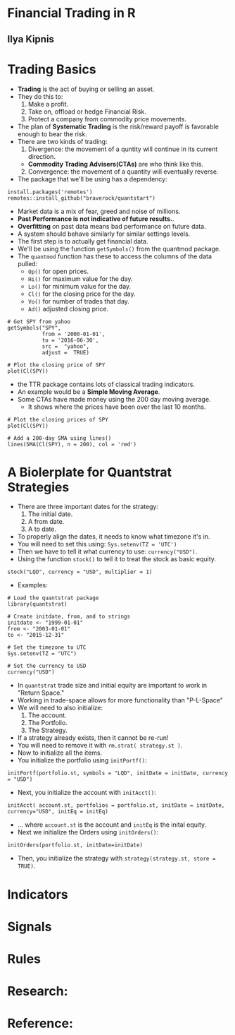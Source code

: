 # Financial Trading in R
## Ilya Kipnis

# Trading Basics
- **Trading** is the act of buying or selling an asset.
- They do this to:
  1. Make a profit.
  2. Take on, offload or hedge Financial Risk.
  3. Protect a company from commodity price movements.
- The plan of **Systematic Trading** is the risk/reward payoff is favorable enough to bear the risk.
- There are two kinds of trading:
  1. Divergence: the movement of a quntity will continue in its current direction.
    * **Commodity Trading Advisers(CTAs)** are who think like this.
  2. Convergence: the movement of a quantity will eventually reverse.
- The package that we'll be using has a dependency:
```
install.packages('remotes')
remotes::install_github("braverock/quantstart")
```
- Market data is a mix of fear, greed and noise of millions.
- **Past Performance is not indicative of future results.**.
- **Overfitting** on past data means bad performance on future data.
- A system should behave similarly for similar settings levels.
- The first step is to actually get financial data.
- We'll be using the function `getSymbols()` from the quantmod package.
- The `quantmod` function has these to access the columns of the data pulled:
  * `Op()` for open prices.
  * `Hi()` for maximum value for the day.
  * `Lo()` for minimum value for the day.
  * `Cl()` for the closing price for the day.
  * `Vo()` for number of trades that day.
  * `Ad()` adjusted closing price.
```
# Get SPY from yahoo
getSymbols("SPY",
           from = '2000-01-01',
           to = '2016-06-30',
           src =  "yahoo",
           adjust =  TRUE)

# Plot the closing price of SPY
plot(Cl(SPY))
```
- the TTR package contains lots of classical trading indicators.
- An example would be a **Simple Moving Average**.
- Some CTAs have made money using the 200 day moving average.
  * It shows where the prices have been over the last 10 months.
```
# Plot the closing prices of SPY
plot(Cl(SPY))

# Add a 200-day SMA using lines()
lines(SMA(Cl(SPY), n = 200), col = 'red')
```


# A Biolerplate for Quantstrat Strategies
- There are three important dates for the strategy:
  1. The initial date.
  2. A from date.
  3. A to date.
- To properly align the dates, it needs to know what timezone it's in.
- You will need to set this using: `Sys.setenv(TZ = 'UTC')`
- Then we have to tell it what currency to use: `currency("USD")`.
- Using the function `stock()` to tell it to treat the stock as basic equity.
```
stock("LQD", currency = "USD", multiplier = 1)
```
- Examples:
```
# Load the quantstrat package
library(quantstrat)

# Create initdate, from, and to strings
initdate <- "1999-01-01"
from <- "2003-01-01"
to <- "2015-12-31"

# Set the timezone to UTC
Sys.setenv(TZ = "UTC")

# Set the currency to USD
currency("USD")
```
- In `quantstrat` trade size and initial equity are important to work in "Return Space."
- Working in trade-space allows for more functionality than "P-L-Space"
- We will need to also initialize:
  1. The account.
  2. The Portfolio.
  3. The Strategy.
- If a strategy already exists, then it cannot be re-run!
- You will need to remove it with `rm.strat( strategy.st )`.
- Now to initialize all the items.
- You initialize the portfolio using `initPortf()`:
```
initPortf(portfolio.st, symbols = "LQD", initDate = initDate, currency = "USD")

```
- Next, you initialize the account with `initAcct()`:
```
initAcct( account.st, portfolios = portfolio.st, initDate = initDate, currency="USD", initEq = initEq)
```
- ... where `account.st` is the account and `initEq` is the inital equity.
- Next we initialize the Orders using `initOrders()`:
```
initOrders(portfolio.st, initDate=initDate)
```
- Then, you initialize the strategy with `strategy(strategy.st, store = TRUE)`.


# Indicators

# Signals

# Rules

# Research:

# Reference:

